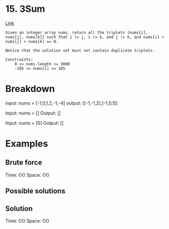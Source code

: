 # 15. 3Sum
[Link](https://leetcode.com/problems/3sum/)

```
Given an integer array nums, return all the triplets [nums[i], nums[j], nums[k]] such that i != j, i != k, and j != k, and nums[i] + nums[j] + nums[k] == 0.

Notice that the solution set must not contain duplicate triplets.

Constraints:
    0 <= nums.length <= 3000
    -105 <= nums[i] <= 105
```

# Breakdown
input: nums = [-1,0,1,2,-1,-4]
output: [[-1,-1,2],[-1,0,1]]

Input: nums = []
Output: []

Input: nums = [0]
Output: []
# Examples

## Brute force

Time: O()
Space: O()

## Possible solutions

## Solution


Time: O()
Space: O()
